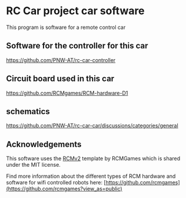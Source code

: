 # RC Car project car software

This program is software for a remote control car

## Software for the controller for this car
https://github.com/PNW-AT/rc-car-controller

## Circuit board used in this car
https://github.com/RCMgames/RCM-hardware-D1


## schematics
https://github.com/PNW-AT/rc-car-car/discussions/categories/general

## Acknowledgements 

This software uses the [RCMv2](https://github.com/rcmgames/RCMv2) template by RCMGames which is shared under the MIT license.

Find more information about the different types of RCM hardware and software for wifi controlled robots here: [https://github.com/rcmgames](https://github.com/rcmgames?view_as=public)
